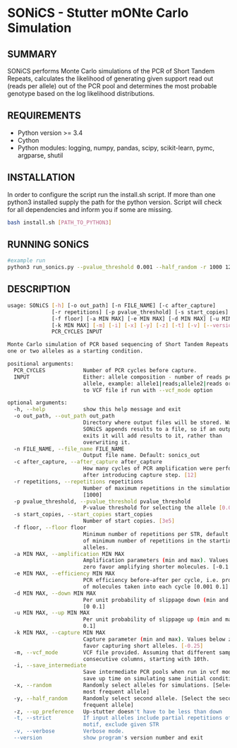 # SONiCS - Stutter mONte Carlo Simulation

## SUMMARY

SONiCS performs Monte Carlo simulations of the PCR of Short Tandem Repeats, calculates the likelihood of generating given support read out (reads per allele) out of the PCR pool and determines the most probable genotype based on the log likelihood distributions.

## REQUIREMENTS

* Python version >= 3.4 
* Cython
* Python modules: logging, numpy, pandas, scipy, scikit-learn, pymc, argparse, shutil

## INSTALLATION

In order to configure the script run the install.sh script. If more than one python3 installed supply the path for the python version. Script will check for all dependencies and inform you if some are missing.

```bash
bash install.sh [PATH_TO_PYTHON3]
```

## RUNNING SONiCS

```bash
#example run
python3 run_sonics.py --pvalue_threshold 0.001 --half_random -r 1000 12 "5|1;6|1;7|5;8|11;9|20;10|24;11|2;12|1"
```

## DESCRIPTION

```bash
usage: SONiCS [-h] [-o out_path] [-n FILE_NAME] [-c after_capture]
              [-r repetitions] [-p pvalue_threshold] [-s start_copies]
              [-f floor] [-a MIN MAX] [-e MIN MAX] [-d MIN MAX] [-u MIN MAX]
              [-k MIN MAX] [-m] [-i] [-x] [-y] [-z] [-t] [-v] [--version]
              PCR_CYCLES INPUT

Monte Carlo simulation of PCR based sequencing of Short Tandem Repeats with
one or two alleles as a starting condition.

positional arguments:
  PCR_CYCLES            Number of PCR cycles before capture.
  INPUT                 Either: allele composition - number of reads per
                        allele, example: allele1|reads;allele2|reads or path
                        to VCF file if run with --vcf_mode option

optional arguments:
  -h, --help            show this help message and exit
  -o out_path, --out_path out_path
                        Directory where output files will be stored. Warning:
                        SONiCS appends results to a file, so if an output file
                        exits it will add results to it, rather than
                        overwriting it.
  -n FILE_NAME, --file_name FILE_NAME
                        Output file name. Default: sonics_out
  -c after_capture, --after_capture after_capture
                        How many cycles of PCR amplification were performed
                        after introducing capture step. [12]
  -r repetitions, --repetitions repetitions
                        Number of maximum repetitions in the simulations
                        [1000]
  -p pvalue_threshold, --pvalue_threshold pvalue_threshold
                        P-value threshold for selecting the allele [0.01]
  -s start_copies, --start_copies start_copies
                        Number of start copies. [3e5]
  -f floor, --floor floor
                        Minimum number of repetitions per STR, default: 5 less
                        of minimum number of repetitions in the starting
                        alleles.
  -a MIN MAX, --amplification MIN MAX
                        Amplification parameters (min and max). Values below
                        zero favor amplifying shorter molecules. [-0.1 0.1]
  -e MIN MAX, --efficiency MIN MAX
                        PCR efficiency before-after per cycle, i.e. proportion
                        of molecules taken into each cycle [0.001 0.1]
  -d MIN MAX, --down MIN MAX
                        Per unit probability of slippage down (min and max).
                        [0 0.1]
  -u MIN MAX, --up MIN MAX
                        Per unit probability of slippage up (min and max). [0
                        0.1]
  -k MIN MAX, --capture MIN MAX
                        Capture parameter (min and max). Values below zero
                        favor capturing short alleles. [-0.25]
  -m, --vcf_mode        VCF file provided. Assuming that different samples in
                        consecutive columns, starting with 10th.
  -i, --save_intermediate
                        Save intermediate PCR pools when run in vcf mode to
                        save up time on simulating same initial conditions.
  -x, --random          Randomly select alleles for simulations. [Select the
                        most frequent allele]
  -y, --half_random     Randomly select second allele. [Select the second most
                        frequent allele]
  -z, --up_preference   Up-stutter doesn't have to be less than down
  -t, --strict          If input alleles include partial repetitions of the
                        motif, exclude given STR
  -v, --verbose         Verbose mode.
  --version             show program's version number and exit
```
